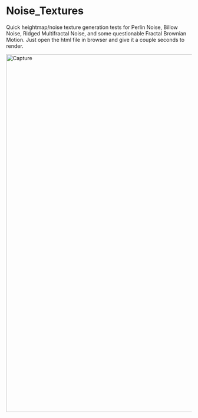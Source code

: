 # Noise_Textures

Quick heightmap/noise texture generation tests for Perlin Noise, Billow Noise, Ridged Multifractal Noise, and some questionable Fractal Brownian Motion. Just open the html file in browser and give it a couple seconds to render. 

<img width="971" alt="Capture" src="https://github.com/joshbrew/Noise_Textures/assets/18196383/a1e9bf3e-c622-45d2-8a6b-b82f54df7b63">
